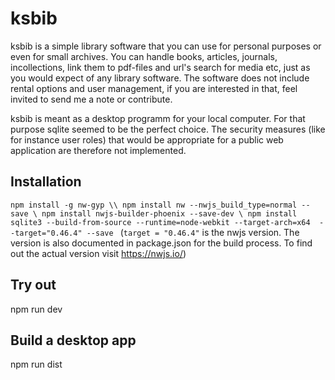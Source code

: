# ksbib
ksbib is a simple library software that you can use for personal purposes or even 
for small archives. You can handle books, articles, journals, incollections, link them
to pdf-files and url's search for media etc, just as you would expect of any library 
software. The software does not include rental options and user management, if you are 
interested in that, feel invited to send me a note or contribute.

ksbib is meant as a desktop programm for your local computer. For that
purpose sqlite seemed to be the perfect choice. The security measures 
(like for instance user roles) that would be appropriate for a public web application 
are therefore not implemented.


## Installation

`
npm install -g nw-gyp \\
npm install nw --nwjs_build_type=normal --save \
npm install nwjs-builder-phoenix --save-dev \
npm install sqlite3 --build-from-source --runtime=node-webkit --target-arch=x64  --target="0.46.4" --save 
`
(`target = "0.46.4"` is the nwjs version. The version is also documented in package.json for the build process.
To find out the actual version visit https://nwjs.io/)

## Try out

npm run dev

## Build a desktop app

npm run dist

